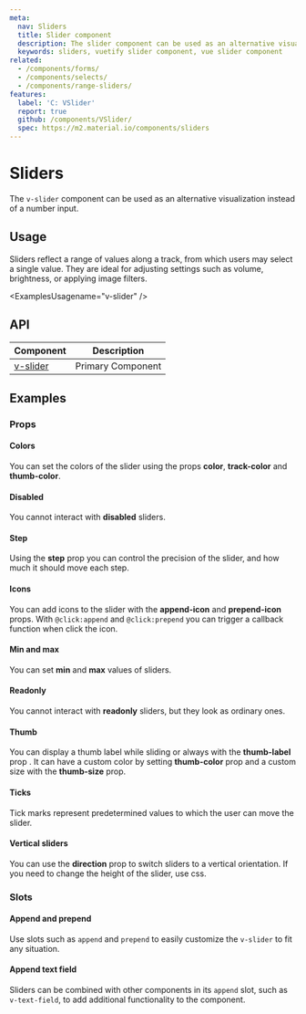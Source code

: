 ```yaml
---
meta:
  nav: Sliders
  title: Slider component
  description: The slider component can be used as an alternative visualization instead of a number input.
  keywords: sliders, vuetify slider component, vue slider component
related:
  - /components/forms/
  - /components/selects/
  - /components/range-sliders/
features:
  label: 'C: VSlider'
  report: true
  github: /components/VSlider/
  spec: https://m2.material.io/components/sliders
---
```


# Sliders

The `v-slider` component can be used as an alternative visualization instead of a number input.

<PageFeatures />

## Usage

Sliders reflect a range of values along a track, from which users may select a single value. They are ideal for adjusting settings such as volume, brightness, or applying image filters.

<ExamplesUsagename="v-slider" />

<PromotedEntry />

## API

| Component | Description |
| - | - |
| [v-slider](/api/v-slider/) | Primary Component |

<ApiInline hide-links />

## Examples

### Props

#### Colors

You can set the colors of the slider using the props **color**, **track-color** and **thumb-color**.

<ExamplesExample file="v-slider/prop-colors" />

#### Disabled

You cannot interact with **disabled** sliders.

<ExamplesExample file="v-slider/prop-disabled" />

#### Step

Using the **step** prop you can control the precision of the slider, and how much it should move each step.

<ExamplesExample file="v-slider/prop-step" />

#### Icons

You can add icons to the slider with the **append-icon** and **prepend-icon** props. With `@click:append` and `@click:prepend` you can trigger a callback function when click the icon.

<ExamplesExample file="v-slider/prop-icons" />

#### Min and max

You can set **min** and **max** values of sliders.

<ExamplesExample file="v-slider/prop-min-and-max" />

#### Readonly

You cannot interact with **readonly** sliders, but they look as ordinary ones.

<ExamplesExample file="v-slider/prop-readonly" />

#### Thumb

You can display a thumb label while sliding or always with the **thumb-label** prop . It can have a custom color by setting **thumb-color** prop and a custom size with the **thumb-size** prop.

<ExamplesExample file="v-slider/prop-thumb" />

#### Ticks

Tick marks represent predetermined values to which the user can move the slider.

<ExamplesExample file="v-slider/prop-ticks" />

<!-- #### Validation

Vuetify includes simple validation through the **rules** prop. The prop accepts a mixed array of types `function`, `boolean` and `string`. When the input value changes, each element in the array will be validated. Functions pass the current v-model as an argument and must return either `true` / `false` or a `string` containing an error message.

<ExamplesExample file="v-slider/prop-validation" /> -->

#### Vertical sliders

You can use the **direction** prop to switch sliders to a vertical orientation. If you need to change the height of the slider, use css.

<ExamplesExample file="v-slider/prop-vertical" />

### Slots

#### Append and prepend

Use slots such as `append` and `prepend` to easily customize the `v-slider` to fit any situation.

<ExamplesExample file="v-slider/slot-append-and-prepend" />

#### Append text field

Sliders can be combined with other components in its `append` slot, such as `v-text-field`, to add additional functionality to the component.

<ExamplesExample file="v-slider/slot-append-text-field" />
